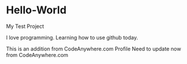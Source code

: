 # Hello-World
My Test Project

I love programming.  Learning how to use github today. 

This is an addition from CodeAnywhere.com Profile
Need to update now from CodeAnywhere.com